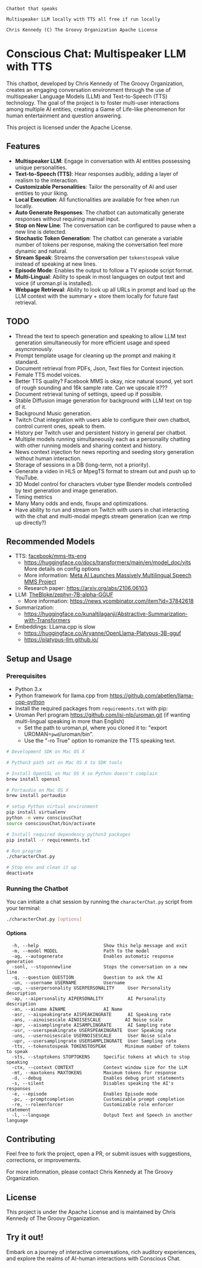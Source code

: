 ```
Chatbot that speaks

Multispeaker LLM locally with TTS all free if run locally

Chris Kennedy (C) The Groovy Organization Apache License
```
# Conscious Chat: Multispeaker LLM with TTS

This chatbot, developed by Chris Kennedy of The Groovy Organization, creates an engaging conversation environment through the use of multispeaker Language Models (LLM) and Text-to-Speech (TTS) technology. The goal of the project is to foster multi-user interactions among multiple AI entities, creating a Game of Life-like phenomenon for human entertainment and question answering.

This project is licensed under the Apache License.

## Features

- **Multispeaker LLM**: Engage in conversation with AI entities possessing unique personalities.
- **Text-to-Speech (TTS)**: Hear responses audibly, adding a layer of realism to the interaction.
- **Customizable Personalities**: Tailor the personality of AI and user entities to your liking.
- **Local Execution**: All functionalities are available for free when run locally.
- **Auto Generate Responses**: The chatbot can automatically generate responses without requiring manual input.
- **Stop on New Line**: The conversation can be configured to pause when a new line is detected.
- **Stochastic Token Generation**: The chatbot can generate a variable number of tokens per response, making the conversation feel more dynamic and natural.
- **Stream Speak**: Streams the conversation per `tokenstospeak` value instead of speaking at new lines.
- **Episode Mode**: Enables the output to follow a TV episode script format.
- **Multi-Lingual**: Ability to speak in most languages on output text and voice (if uroman.pl is installed).
- **Webpage Retrieval**: Ability to look up all URLs in prompt and load up the LLM context with the summary + store them locally for future fast retrieval.

## TODO

- Thread the text to speech generation and speaking to allow LLM text generation simultaneously for more efficient usage and speed asyncronously.
- Prompt template usage for cleaning up the prompt and making it standard.
- Document retrieval from PDFs, Json, Text files for Context injection.
- Female TTS model voices.
- Better TTS quality? Facebook MMS is okay, nice natural sound, yet sort of rough sounding and 16k sample rate. Can we upscale it???
- Document retrieval tuning of settings, speed up if possible.
- Stable Diffusion image generation for background with LLM text on top of it.
- Background Music generation.
- Twitch Chat integration with users able to configure their own chatbot, control current ones, speak to them.
- History per Twitch user and persistent history in general per chatbot.
- Multiple models running simultaneously each as a personality chatting with other running models and sharing context and history.
- News context injection for news reporting and seeding story generation without human interaction.
- Storage of sessions in a DB (long-term, not a priority).
- Generate a video in HLS or MpegTS format to stream out and push up to YouTube.
- 3D Model control for characters vtuber type Blender models controlled by text generation and image generation.
- Timing metrics
- Many Many odds and ends, fixups and optimizations.
- Have ability to run and stream on Twitch with users in chat interacting with the chat and multi-modal mpegts stream generation (can we rtmp up directly?)

## Recommended Models

- TTS: [facebook/mms-tts-eng](https://huggingface.co/facebook/mms-tts-eng)
    - https://huggingface.co/docs/transformers/main/en/model_doc/vits More details on config options
    - More information: [Meta AI Launches Massively Multilingual Speech MMS Project](https://www.marktechpost.com/2023/05/30/meta-ai-launches-massively-multilingual-speech-mms-project-introducing-speech-to-text-text-to-speech-and-more-for-1000-languages/)
    - Research paper: https://arxiv.org/abs/2106.06103
- LLM: [TheBloke/zephyr-7B-alpha-GGUF](https://huggingface.co/TheBloke/zephyr-7B-alpha-GGUF)
    - More information: https://news.ycombinator.com/item?id=37842618
- Summarization:
    - https://huggingface.co/kunaltilaganji/Abstractive-Summarization-with-Transformers
- Embeddings: LLama.cpp is slow
    - https://huggingface.co/Aryanne/OpenLlama-Platypus-3B-gguf
    - https://platypus-llm.github.io/

## Setup and Usage

### Prerequisites

- Python 3.x
- Python framework for llama.cpp from https://github.com/abetlen/llama-cpp-python
- Install the required packages from `requirements.txt` with pip:
- Uroman Perl program https://github.com/isi-nlp/uroman.git (if wanting multi-lingual speaking in more than English)
    - Set the path to uroman.pl, where you cloned it to: "export UROMAN=`pwd`/uroman/bin".
    - Use the "-ro True" option to romanize the TTS speaking text.

```bash
# Development SDK on Mac OS X

# Python3 path set on Mac OS X to SDK tools

# Install OpenSSL on Mac OS X so Python doesn't complain
brew install openssl

# Portaudio on Mac OS X
brew install portaudio

# setup Python virtual environment
pip install virtualenv
python -m venv consciousChat
source consciousChat/bin/activate

# Install required dependency python3 packages
pip install -r requirements.txt

# Run program
./characterChat.py

# Stop env and clean it up
deactivate
```

### Running the Chatbot

You can initiate a chat session by running the `characterChat.py` script from your terminal:

```bash
./characterChat.py [options]
```

#### Options

```plaintext
  -h, --help                        Show this help message and exit
  -m, --model MODEL                 Path to the model
  -ag, --autogenerate               Enables automatic response generation
  -sonl, --stoponnewline            Stops the conversation on a new line
  -q, --question QUESTION           Question to ask the AI
  -un, --username USERNAME          Username
  -up, --userpersonality USERPERSONALITY     User Personality description
  -ap, --aipersonality AIPERSONALITY         AI Personality description
  -an, --ainame AINAME              AI Name
  -asr, --aispeakingrate AISPEAKINGRATE      AI Speaking rate
  -ans, --ainoisescale AINOISESCALE         AI Noise scale
  -apr, --aisamplingrate AISAMPLINGRATE      AI Sampling rate
  -usr, --userspeakingrate USERSPEAKINGRATE  User Speaking rate
  -uns, --usernoisescale USERNOISESCALE      User Noise scale
  -upr, --usersamplingrate USERSAMPLINGRATE  User Sampling rate
  -tts, --tokenstospeak TOKENSTOSPEAK       Minimum number of tokens to speak
  -sts, --stoptokens STOPTOKENS     Specific tokens at which to stop speaking
  -ctx, --context CONTEXT           Context window size for the LLM
  -mt, --maxtokens MAXTOKENS        Maximum tokens for response
  -d, --debug                       Enables debug print statements
  -s, --silent                      Disables speaking the AI's responses
  -e, --episode                     Enables Episode mode
  -pc, --promptcompletion           Customizable prompt completion
  -re, --roleenforcer               Customizable role enforcer statement
  -l, --language                    Output Text and Speech in another language
```

## Contributing

Feel free to fork the project, open a PR, or submit issues with suggestions, corrections, or improvements.

For more information, please contact Chris Kennedy at The Groovy Organization.

## License

This project is under the Apache License and is maintained by Chris Kennedy of The Groovy Organization.

## Try it out!

Embark on a journey of interactive conversations, rich auditory experiences, and explore the realms of AI-human interactions with Conscious Chat.
